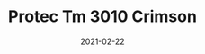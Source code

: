 ---
tags: 
  - "To Market"
  - "Rubber Flooring"
  - "Protec"
title: "Protec Tm 3010 Crimson"
designer: "To Market"
image_primary: "img/AT%20ProTEC%20TM3010%20Crimson.jpg"
href: "https://www.tomkt.com/protec-swatches"
description: "STRAIGHT%20EDGE%20TILE%3A%2038%22%20x%2038%22"
category: "rubber-flooring-protec"
subtitle: ""
manufacturer: "ToMarket"
slug: "/manufacturers/tomarket/rubber-flooring-protec/to-market-protec-tm-3010-crimson"
date: "2021-02-22"
---